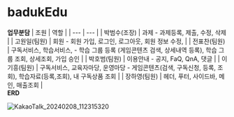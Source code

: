 # badukEdu

**업무분담**
| 조원 | 역할 |
| --- | --- |
| 박범수(조장) | 과제 - 과제등록, 제출, 수정, 삭제  |
| 고원일(팀원) | 회원 - 회원 가입, 로그인, 로그아웃, 회원 정보 수정,  |
| 전표찬(팀원) |  구독서비스, 학습서비스, - 학습 그룹 등록 (게임콘텐츠 검색, 상세내역 등록), 학습 그룹 조회, 상세조회, 가입 승인 |
| 박호범(팀원) | 이용안내 - 공지, FaQ, QnA, 댓글 |
| 이기흥(팀원) |  구독서비스, 교육자마당, 운영마당 - 게임콘텐츠(검색, 구독신청, 등록, 조회), 학습자료(등록,조회), 내 구독상품 조회 |
| 장하영(팀원) | 헤더, 푸터, 사이드바, 메인, 매출조회 |
<br>
**ERD** <br>

![KakaoTalk_20240208_112315320](https://github.com/badukEdu/badukEdu/assets/148045978/27633270-31ff-425e-b1ea-d4b8c98eff33)


